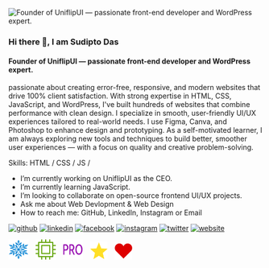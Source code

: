 ![Founder of UniflipUI — passionate front-end developer and WordPress expert.](https://media.licdn.com/dms/image/v2/D4D16AQG91eF8Qk8Z5g/profile-displaybackgroundimage-shrink_350_1400/B4DZguUgu8HsAY-/0/1753123786700?e=1756339200&v=beta&t=2HOZmB1uDXLQ7Bpi2c6lBPAniuu_DBLZBZ8whjT6fg0)

### Hi there 👋, I am Sudipto Das
#### Founder of UniflipUI — passionate front-end developer and WordPress expert.


passionate about creating error-free, responsive, and modern websites that drive 100% client satisfaction. With strong expertise in HTML, CSS, JavaScript, and WordPress, I've built hundreds of websites that combine performance with clean design. I specialize in smooth, user-friendly UI/UX experiences tailored to real-world needs. I use Figma, Canva, and Photoshop to enhance design and prototyping. As a self-motivated learner, I am always exploring new tools and techniques to build better, smoother user experiences — with a focus on quality and creative problem-solving.


Skills: HTML / CSS / JS / 

-  I’m currently working on UniflipUI as the CEO. 
-  I’m currently learning JavaScript. 
-  I’m looking to collaborate on  open-source frontend UI/UX projects. 
-  Ask me about Web Devlopment & Web Design 
-  How to reach me: GitHub, LinkedIn, Instagram or Email 


[<img src='https://cdn.jsdelivr.net/npm/simple-icons@3.0.1/icons/github.svg' alt='github' height='40'>](https://github.com/https://github.com/pro-sudipto-das)  [<img src='https://cdn.jsdelivr.net/npm/simple-icons@3.0.1/icons/linkedin.svg' alt='linkedin' height='40'>](https://www.linkedin.com/in/https://www.linkedin.com/in/developer-sudipto-das//)  [<img src='https://cdn.jsdelivr.net/npm/simple-icons@3.0.1/icons/facebook.svg' alt='facebook' height='40'>](https://www.facebook.com/https://www.facebook.com/sudipto.googly.9)  [<img src='https://cdn.jsdelivr.net/npm/simple-icons@3.0.1/icons/instagram.svg' alt='instagram' height='40'>](https://www.instagram.com/https://www.instagram.com/developer_sudipto_das/?next=%2F/)  [<img src='https://cdn.jsdelivr.net/npm/simple-icons@3.0.1/icons/twitter.svg' alt='twitter' height='40'>](https://twitter.com/https://x.com/sudipto01537)  [<img src='https://cdn.jsdelivr.net/npm/simple-icons@3.0.1/icons/icloud.svg' alt='website' height='40'>](www.sudiptogoogly.com)  

<a href='https://archiveprogram.github.com/'><img src='https://raw.githubusercontent.com/acervenky/animated-github-badges/master/assets/acbadge.gif' width='40' height='40'></a> <a href='https://docs.github.com/en/developers'><img src='https://raw.githubusercontent.com/acervenky/animated-github-badges/master/assets/devbadge.gif' width='40' height='40'></a> <a href='https://github.com/pricing'><img src='https://raw.githubusercontent.com/acervenky/animated-github-badges/master/assets/pro.gif' width='40' height='40'></a> <a href='https://stars.github.com/'><img src='https://raw.githubusercontent.com/acervenky/animated-github-badges/master/assets/starbadge.gif' width='35' height='35'></a> <a href='https://docs.github.com/en/github/supporting-the-open-source-community-with-github-sponsors'><img src='https://raw.githubusercontent.com/acervenky/animated-github-badges/master/assets/sponsorbadge.gif' width='35' height='35'></a> 

